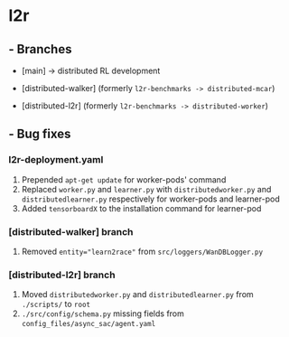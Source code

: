 # l2r
## - Branches
- [main] -> distributed RL development

- [distributed-walker] (formerly `l2r-benchmarks -> distributed-mcar`)

- [distributed-l2r] (formerly `l2r-benchmarks -> distributed-worker`)


## - Bug fixes
### l2r-deployment.yaml
1. Prepended `apt-get update` for worker-pods' command
2. Replaced `worker.py` and `learner.py` with `distributedworker.py` and `distributedlearner.py` respectively for worker-pods and learner-pod
3. Added `tensorboardX` to the installation command for learner-pod

### [distributed-walker] branch
1. Removed `entity="learn2race"` from `src/loggers/WanDBLogger.py`

### [distributed-l2r] branch
1. Moved `distributedworker.py` and `distributedlearner.py` from `./scripts/` to `root`
2. `./src/config/schema.py` missing fields from `config_files/async_sac/agent.yaml`